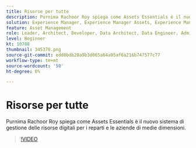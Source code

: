 ```yaml
---
title: Risorse per tutte
description: Purnima Rachoor Roy spiega come Assets Essentials è il nuovo sistema di gestione delle risorse digitali per i reparti e le aziende di medie dimensioni.
solution: Experience Manager, Experience Manager Assets, Experience Manager as a Cloud Service
feature: Asset Management
role: Leader, Architect, Developer, Data Architect, Data Engineer, Admin, User
level: Beginner
kt: 10788
thumbnail: 345378.png
source-git-commit: edd0bdb28a9b3d065a64a95af6a216b747577c77
workflow-type: tm+mt
source-wordcount: '50'
ht-degree: 0%

---
```



# Risorse per tutte

Purnima Rachoor Roy spiega come Assets Essentials è il nuovo sistema di gestione delle risorse digitali per i reparti e le aziende di medie dimensioni.

>[!VIDEO](https://video.tv.adobe.com/v/345378/?quality=12&learn=on)
